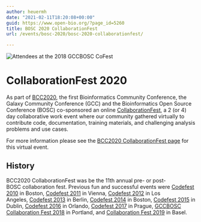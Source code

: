 ```yaml
---
author: heuermh
date: "2021-02-11T18:20:08+00:00"
guid: https://www.open-bio.org/?page_id=5260
title: BOSC 2020 CollaborationFest
url: /events/bosc-2020/bosc-2020-collaborationfest/

---
```

![Attendees at the 2018 GCCBOSC CoFest](/wp/wp-content/uploads/2019/02/attendees_stairs.jpg)

# CollaborationFest 2020

As part of [BCC2020](https://bcc2020.github.io/), the first Bioinformatics Community Conference, the Galaxy Community Conference (GCC) and the Bioinformatics Open Source Conference (BOSC) co-sponsored an online [CollaborationFest](https://bcc2020.github.io/cofest/), a 2 (or 4) day collaborative work event where our community gathered virtually to contribute code, documentation, training materials, and challenging analysis problems and use cases.

For more information please see the [BCC2020 CollaborationFest page](https://bcc2020.github.io/cofest/) for this virtual event.

## History

BCC2020 CollaborationFest was be the 11th annual pre- or post-BOSC collaboration fest. Previous fun and successful events were [Codefest 2010](/wiki/Codefest_2010) in Boston, [Codefest 2011](/wiki/Codefest_2011) in Vienna, [Codefest 2012](/wiki/Codefest_2012) in Los Angeles, [Codefest 2013](/wiki/Codefest_2013) in Berlin, [Codefest 2014](/wiki/Codefest_2014) in Boston, [Codefest 2015](/wiki/Codefest_2015) in Dublin, [Codefest 2016](/wiki/Codefest_2016) in Orlando, [Codefest 2017](/wiki/Codefest_2017) in Prague, [GCCBOSC Collaboration Fest 2018](https://galaxyproject.org/events/gccbosc2018/collaboration/) in Portland, and [Collaboration Fest 2019](/events/bosc/bosc-2019-collaborationfest) in Basel.
